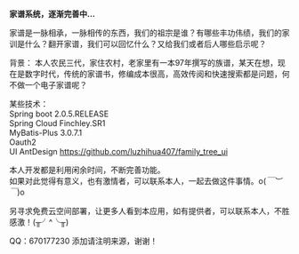 <b>家谱系统，逐渐完善中... </b><br>

家谱是一脉相承，一脉相传的东西，我们的祖宗是谁？有哪些丰功伟绩，我们的家训是什么？翻开家谱，我们可以回忆什么？又给我们或者后人哪些启示呢？<br>

背景：
本人农民三代，家住农村，老家里有一本97年撰写的族谱，某天在想，现在是数字时代，传统的家谱书，修编成本很高，高效传阅和快速搜索都是问题，何不做一个电子家谱呢？

某些技术： <br>
Spring boot 2.0.5.RELEASE<br>
Spring Cloud Finchley.SR1<br>
MyBatis-Plus 3.0.7.1<br>
Oauth2<br>
UI AntDesign https://github.com/luzhihua407/family_tree_ui<br>

本人开发都是利用闲余时间，不断完善功能。<br>
如果对此觉得有意义，也有激情者，可以联系本人，一起去做这件事情。o(*￣︶￣*)o<br>

另寻求免费云空间部署，让更多人看到本应用，如有提供者，可以联系本人，不胜感激！(╥╯^╰╥)<br>

QQ：670177230 添加请注明来源，谢谢！
